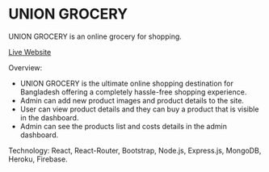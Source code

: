 # UNION GROCERY

UNION GROCERY is an online grocery for shopping.

[Live Website](https://union-grocery.web.app/)


Overview:

* UNION GROCERY is the ultimate online shopping destination for Bangladesh offering a completely hassle-free shopping experience.
* Admin can add new product images and product details to the site.
* User can view product details and they can buy a product that is visible in the dashboard.
* Admin can see the products list and costs details in the admin dashboard.


Technology: React, React-Router, Bootstrap, Node.js, Express.js, MongoDB, Heroku, Firebase.
